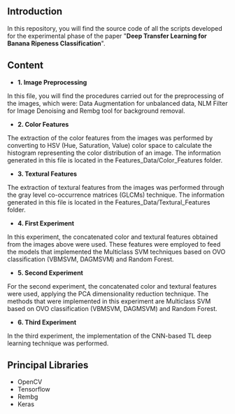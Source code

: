 ## Introduction

In this repository, you will find the source code of all the scripts developed for the experimental phase of the paper &quot;**Deep Transfer Learning for Banana Ripeness Classification**&quot;.

## Content
- **1. Image Preprocessing**

In this file, you will find the procedures carried out for the preprocessing of the images, which were: Data Augmentation for unbalanced data, NLM Filter for Image Denoising and Rembg tool for background removal.

- **2. Color Features**

The extraction of the color features from the images was performed by converting to HSV (Hue, Saturation, Value) color space to calculate the histogram representing the color distribution of an image. The information generated in this file is located in the Features_Data/Color_Features folder.

- **3. Textural Features**

The extraction of textural features from the images was performed through the gray level co-occurrence matrices (GLCMs) technique. The information generated in this file is located in the Features_Data/Textural_Features folder.

- **4. First Experiment**

In this experiment, the concatenated color and textural features obtained from the images above were used. These features were employed to feed the models that implemented the Multiclass SVM techniques based on OVO classification (VBMSVM, DAGMSVM) and Random Forest.

- **5. Second Experiment**

For the second experiment, the concatenated color and textural features were used, applying the PCA dimensionality reduction technique. The methods that were implemented in this experiment are Multiclass SVM based on OVO classification (VBMSVM, DAGMSVM) and Random Forest.

- **6. Third Experiment**

In the third experiment, the implementation of the CNN-based TL deep learning technique was performed.

## Principal Libraries
- OpenCV
- Tensorflow
- Rembg
- Keras
